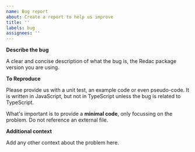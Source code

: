 ```yaml
---
name: Bug report
about: Create a report to help us improve
title: ''
labels: bug
assignees: ''
---
```


**Describe the bug**

A clear and concise description of what the bug is, the Redac package version you are using.

**To Reproduce**

Please provide us with a unit test, an example code or even pseudo-code. It is written in JavaScript, but not in TypeScript unless the bug is related to TypeScript.

What's important is to provide a **minimal code**, only focussing on the problem. Do not reference an external file.

**Additional context**

Add any other context about the problem here.
